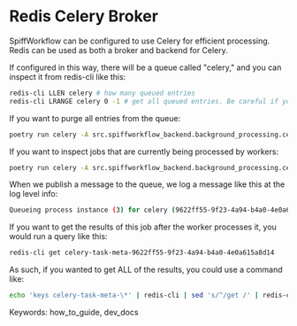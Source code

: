 # Redis Celery Broker

SpiffWorkflow can be configured to use Celery for efficient processing.
Redis can be used as both a broker and backend for Celery.

If configured in this way, there will be a queue called "celery," and you can inspect it from redis-cli like this:

```sh
redis-cli LLEN celery # how many queued entries
redis-cli LRANGE celery 0 -1 # get all queued entries. Be careful if you have a lot.
```

If you want to purge all entries from the queue:

```sh
poetry run celery -A src.spiffworkflow_backend.background_processing.celery_worker purge
```

If you want to inspect jobs that are currently being processed by workers:

```sh
poetry run celery -A src.spiffworkflow_backend.background_processing.celery_worker inspect active
```

When we publish a message to the queue, we log a message like this at the log level info:

```sh
Queueing process instance (3) for celery (9622ff55-9f23-4a94-b4a0-4e0a615a8d14)
```

If you want to get the results of this job after the worker processes it, you would run a query like this:

```sh
redis-cli get celery-task-meta-9622ff55-9f23-4a94-b4a0-4e0a615a8d14
```

As such, if you wanted to get ALL of the results, you could use a command like:

```sh
echo 'keys celery-task-meta-\*' | redis-cli | sed 's/^/get /' | redis-cli
```

Keywords: how_to_guide, dev_docs
